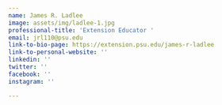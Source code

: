```yaml
---
name: James R. Ladlee
image: assets/img/ladlee-1.jpg
professional-title: 'Extension Educator '
email: jrl110@psu.edu
link-to-bio-page: https://extension.psu.edu/james-r-ladlee
link-to-personal-website: ''
linkedin: ''
twitter: ''
facebook: ''
instagram: ''

---
```

